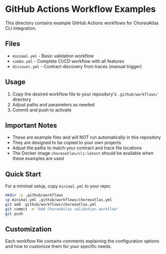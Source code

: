 # GitHub Actions Workflow Examples

This directory contains example GitHub Actions workflows for ChoreoAtlas CLI integration.

## Files

- `minimal.yml` - Basic validation workflow
- `combo.yml` - Complete CI/CD workflow with all features
- `discover.yml` - Contract discovery from traces (manual trigger)

## Usage

1. Copy the desired workflow file to your repository's `.github/workflows/` directory
2. Adjust paths and parameters as needed
3. Commit and push to activate

## Important Notes

- These are example files and will NOT run automatically in this repository
- They are designed to be copied to your own projects
- Adjust the paths to match your contract and trace file locations
- The Docker image `choreoatlas/cli:latest` should be available when these examples are used

## Quick Start

For a minimal setup, copy `minimal.yml` to your repo:

```bash
mkdir -p .github/workflows
cp minimal.yml .github/workflows/choreoatlas.yml
git add .github/workflows/choreoatlas.yml
git commit -m "Add ChoreoAtlas validation workflow"
git push
```

## Customization

Each workflow file contains comments explaining the configuration options and how to customize them for your specific needs.